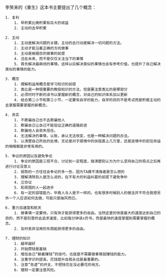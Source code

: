 李笑来的《重生》这本书主要提出了几个概念：

	1. 复利
		1. 早积累比晚积累有巨大的收益
		2. 主动的去早积累

	2. 主动
		1. 主动是解决问题的关键，主动的去行动是解决一切问题的方法。
		2. 主动才能沿着正确的方向做事
		3. 主动是根据目的做事的前提
		4. 活在未来，而不是仅仅关注当下的事情
		5. 首先解决最麻烦的事情，这样以后解决类似的事情也会有参考价值，也提升了自己解决类似的事情的能力。

	3. 概念
		1. 理解和运用概念是学习知识的前提
		2. 类比是一种很重要的教授知识的方法，但是要注意类比的是哪部分
		3. 必须时时不断的读书以掌握新的概念，对自己的知识体系加以更新
		4. 结合第二小节和第三小节，一定要有自学的能力，自学的目的不是考试而是积极主动的去掌握需要掌握的新概念。

	4. 务实
		1. 不欺骗自己也不去欺骗他人
		2. 欺骗自己让自己不能验证正确的道路前进
		3. 欺骗他人会丧失信任。
		4. 无法解决的事情，认账，承认无法改变，也是一种解决问题的办法。
		5. 认清楚自己所处的处境，无论是对于顺境中的扶摇直上几万里，还是逆境中的扼住命运的咽喉都是非常有用的。

	5. 争议的原因以及避免争论
		1. 争论的原因是三观不合，讨论到一定程度，搞清楚别认为为什么坚持自己的观点之后再进行讨论没意义
		2. 弱势的一方往往会争论的多一些，因为TA摸不清强者是怎么想的
		3. 理解清除别人是怎么说的，在不有大的利益纠葛的前提下避免争吵
		4. 立协议
		5. 和周围的人一起进步
		6. 有一定的容错能力，毕竟人与人是不一样的，也有很多时候别人的做法并不符合我想另外一个人应该如何去做，可能只是抽风而已。

	6. 重力加速度和航天
		1. 做事情一定要快，只有快才能获得更多的自由。当然这里的快是最大的速度达到自己的目的，而不是刻意的去追求速度，比如每分钟读x页书，而是最快的速度掌握到需要掌握的概念。
		2. 及时丢弃没用的东西能获得更多的自由。

	7. 理财的知识
		1. 越早越好
		2. 开始攒钱是基础
		3. 增加自己“躺着赚钱”的技巧，也就是不需要做事情就赚钱的能力。
		4. 注重学识的提高，花钱提升自我永远是最重要的。
		5. 注意“务虚”的开支，不把钱花在没必要花的地方。
		6. 理财一定要注意风险。


